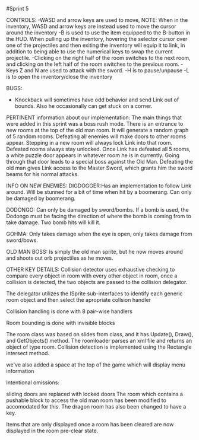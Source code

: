 #Sprint 5

CONTROLS: 
-WASD and arrow keys are used to move, NOTE: When in the inventory, WASD and arrow keys are instead used to move the cursor around the inventory
-B is used to use the item equipped to the B-button in the HUD.
When pulling up the inventory, hovering the selector cursor over one of the projectiles and then exiting the inventory will equip it to link, 
in addition to being able to use the numerical keys to swap the current projectile.
-Clicking on the right half of the room switches to the next room, and clicking on the left half of the room switches to the previous room.
-Keys Z and N are used to attack with the sword.
-H is to pause/unpause
-L is to open the inventory/close the inventory


BUGS:

- Knockback will sometimes have odd behavior and send Link out of bounds. Also he occasionally can get stuck on a corner.


PERTINENT information about our implementation:
The main things that were added in this sprint was a boss rush mode. There is an entrance to new rooms
at the top of the old man room.  It will  generate a random  graph of 5 random rooms. Defeating all enemies
will make doors to other rooms appear. Stepping in a new room will always lock Link into that room. Defeated
rooms always stay unlocked. Once Link has defeated all 5 rooms, a white puzzle door appears in whatever room
he is in currently. Going through that door leads to a special boss against the Old Man. Defeating the old
man gives Link access to the Master Sword, which grants him the sword beams for his normal attacks.

INFO ON NEW ENEMIES:
DIGDOGGER:Has an implementation to follow Link around. Will be stunned for a bit of time when hit by a
boomerang. Can only be damaged by boomerang.

DODONGO: Can only be damaged by sword/bombs. If a bomb is used, the Dodongo must be facing the direction
of where the bomb is coming from to take damage. Two bomb hits will kill it.

GOHMA: Only takes damage when the eye is open, only takes damage from sword/bows.

OLD MAN BOSS: Is simply the old man sprite, but he now moves around and shoots out orb projectiles as 
he moves.

OTHER KEY DETAILS:
Collision detector uses exhaustive checking to compare every object in room with every other object in room, once a collision is detected,
the two objects are passed to the collision delegator.

The delegator utilizes the ISprite sub-interfaces to identify each generic room object and then select the apropriate collsion handler

Collision handling is done with 8 pair-wise handlers

Room bounding is done with invisible blocks

The room class was based on slides from class, and it has Update(),
Draw(), and GetObjects() method. The roomloader parses an xml file and returns an object of type room. Collision detection is 
implemented using the Rectangle intersect method. 

we've also added a space at the top of the game which will display menu information





Intentional omissions:

sliding doors are replaced with locked doors
The room which contains a pushable block to access the old man room has been modified to accomodated for this. The dragon room 
has also been changed to have a key. 

Items that are only displayed once a room has been cleared are now  displayed in the room pre-clear state.



